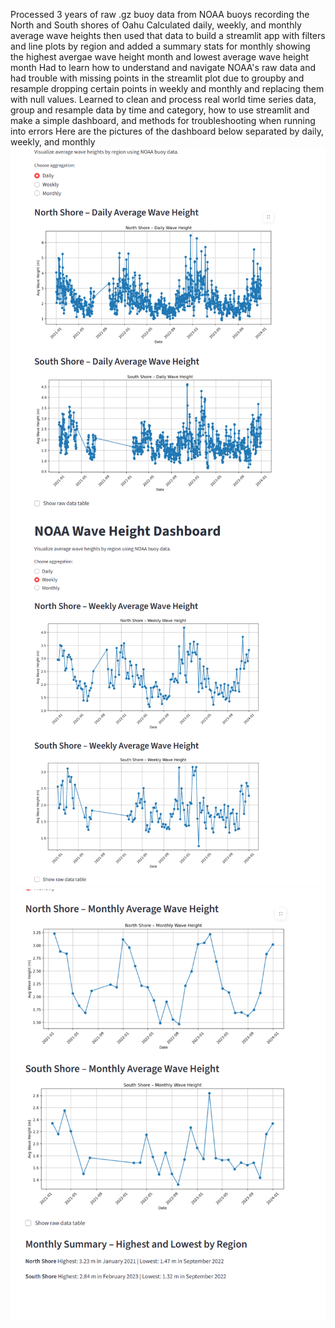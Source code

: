 Processed 3 years of raw .gz buoy data from NOAA buoys recording the North and South shores of Oahu
Calculated daily, weekly, and monthly average wave heights then used that data to build a streamlit app with filters and line plots by region and added a summary stats for monthly showing the highest avergae wave height month and lowest average wave height month
Had to learn how to understand and navigate NOAA's raw data and had trouble with missing points in the streamlit plot due to groupby and resample dropping certain points in weekly and monthly and replacing them with null values.
Learned to clean and process real world time series data, group and resample data by time and category, how to use streamlit and make a simple dashboard, and methods for troubleshooting when running into errors
Here are the pictures of the dashboard below separated by daily, weekly, and monthly
![Daily](Screenshot%202025-08-25%20165509.png)  
![Weekly](Screenshot%202025-08-25%20165513.png)  
![Monthly](Screenshot%202025-08-25%20165520.png)
